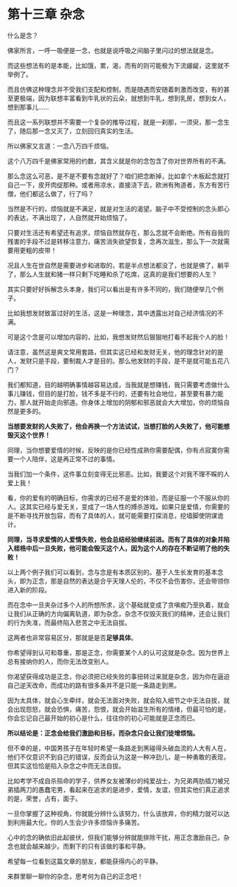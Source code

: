 # 第十三章 杂念

什么是念？

佛家所言，一呼一吸便是一念，也就是说呼吸之间脑子里闪过的想法就是念。

而这些想法有的是本能，比如饿，累，渴，而有的则可能极为下流龌龊，这里就不举例了。

而且仿佛这种理念并不受我们支配和控制，而是随遇而安随着刺激而改变，有的甚至更极端，因为联想丰富看到牛乳状的云朵，就想到牛乳，想到乳房，想到女人，想到那事儿……

而且这一系列联想并不需要一个复杂的推导过程，就是一刹那，一须臾，那一念生了，随后那一念又灭了，立刻回归真实的生活。

所以佛家又言道：一念八万四千烦恼。

这个八万四千是佛家常用的约数，其含义就是你的念包含了你对世界所有的不满。

那么念这么可恶，是不是不要有念就好了？咱们把念断掉，比如拿个木板起念就打自己一下，皮开肉绽那种。或者用凉水，直接浇下去，欧洲有殉道者，东方有苦行僧，他们都这么做了，行了吗？

当然是不行的，烦恼就是不满足，就是对生活的渴望。脑子中不受控制的念头即心的表达，不满出现了，人自然就开始烦恼了。

只要对生活还有希望还有追求，烦恼自然就存在，那么念就不会断绝。所有自我的残害的手段不过是转移注意力，痛苦消失欲望恢复，念再次滋生，那么下一次就需要用更粗的皮带！

况且人生在世自然是需要进步和进取的，若是半点想法都没了，也就是佛了，躺平了，那么人生就和猪一样只剩下吃睡和杀了吃席，这真的是我们想要的人生？

其实只要好好拆解念头本身，我们可以看出是有许多不同的，我们随便举几个例子。

比如我想发财致富过好的生活，这是一种理念，其中透露出对自己经济情况的不满。

可是这个念是可以增加内容的，比如，我想发财然后狠狠地打看不起我个人的脸！

请注意，虽然这是爽文常用套路，但其实这已经和发财无关，他的理念针对的是人，发财只是手段，要制裁人才是目的。那么他发财的手段，是不是就可能五花八门？

我们都知道，目的越明确事情越容易达成，当我就是想赚钱，我只需要考虑做什么事儿赚钱，但目的是打脸，钱不多是不行的，还要有社会地位，甚至要有暴力能力，那人就开始走向邪道。你身体上增加的阴郁和邪恶就会大大增加，你的烦恼自然是更多的。

**当想要发财的人失败了，他会再换一个方法试试，当想打脸的人失败了，他可能想毁灭这个世界！**

同理，当你想要爱情的时候，反映的是你已经性成熟你需要配偶，你有点寂寞你需要一个人陪伴，这是再正常不过的事情。

当我们加一个条件，这件事立刻变得无比邪恶。比如，我要这个对我不理不睬的人爱上我！

看，你的爱有的明确目标，你需求的已经不是爱的体验，而是征服一个不服从你的人。这其实已经与爱无关，变成了一场人性的搏杀游戏。如果只是爱情，你需要的是不断寻找开放包容，而有了具体的人，就可能需要打探消息，挖墙脚使阴谋诡计。

**同理，当寻求爱情的人爱情失败，他会总结经验继续前进。而有了具体的对象并陷入桎梏中后一旦失败，他可能会毁灭这个人，因为这个人的存在不断证明了他的失败！**

以上两个例子我们可以看到，念与念是有本质区别的。基于人生长发育的基本念头，即为正念，那是自然的表达是合乎天理人伦的，不仅不会伤害你，还会带领你进入新的阶段。

而在念中一旦夹杂过多个人的所想所求，这个基础就变成了贪嗔痴乃至执着，就会让我们从正确的方向偏离轨道，即为杂念，杂念不仅毁灭我们的精神，还会让我们的行为失准，而最终陷入悲苦之中无法自拔。

这两者也非常容易区分，那就是是否**足够具体**。

你希望得到认可和尊重，那是正念，你需要某个人的认可这就是杂念。因为世界上总有接纳你的人，而你无法改变别人。

你渴望获得成功是正念，你必须把已经失败的事扭转过来就是杂念，因为你在逼迫自己逆天改命，而成功的路有很多条并不是只能一条路走到黑。

因为太具体，就会心生牵绊，就会无法面对失败，就会陷入细节之中无法自拔，就会出现怨怒，就会恐惧，痛苦，怨恨，就会开始滋生所有的情绪，但最可怕的是，你会忘记自己最开始的初心是什么，往往你的初心可能就是正念而已。

**所以结论是：正念会给我们激励和目标，而杂念只会让我们徒增烦恼。**

但不幸的是，中国男孩子在年轻时希望一条路走到黑碰得头破血流的人大有人在，他们不仅意识不到自己的错误，反而会认为这是一种冲劲儿，是一种勇敢的表现，但其实这恰恰是陷入杂念之中而无法自拔。

比如考学不成自杀殒命的学子，供养女友被薄纱的纯爱战士，为兄弟两肋插刀被兄弟插两刀的愚蠢宅男，看起来在追求的是进步，爱情，友谊，但其实他们真正追求的是，荣誉，占有，面子。

一旦你掌握了这种视角，你就能分辨什么该努力，什么该放弃，你的精力就可以达到利用最大化，你的人生会少许多烦恼许多痛苦。

心中的念的确依旧此起彼伏，但我们能够分辨就能排除干扰，用正念激励自己，杂念也就会越来越少。而剩下的只有该做的事和平静。

希望每一位看到这篇文章的朋友，都能获得内心的平静。

来群里聊一聊你的杂念，思考何为自己的正念吧！
